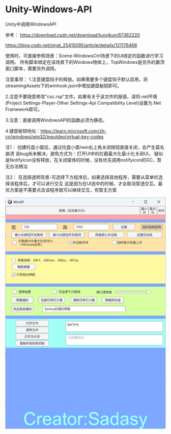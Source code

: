 # Unity-Windows-API
Unity中调用WindowsAPI

参考：
https://download.csdn.net/download/luoyikun/87362220

https://blog.csdn.net/sinat_25415095/article/details/121176468
      
使用时，可直接参照场景：Scene-WindowsCtrl场景下的UI绑定的函数进行学习调用。
所有脚本绑定在该场景下的Windows物体上，TopWindows是另外的置顶窗口脚本，需要另外调用。

注意事项：
1.注意键盘钩子的释放。如果需要多个键盘钩子默认启用，将streamingAssets下的winhook.json中增加键盘秘钥即可。

2.注意不要随意修改"csc.rsp"文件。如果有关于该文件的报错，请将.net环境(Project Settings-Player-Other Settings-Api Compatibility Level)设置为.Net Framework即可。

3.注意：直接调用WindowsAPI的函数必须为静态。

4.键盘秘钥地址：https://learn.microsoft.com/zh-cn/windows/win32/inputdev/virtual-key-codes

注1： 创建托盘小窗后，通过托盘小窗/win右上角关闭按钮直接关闭，会产生莫名崩溃
      该bug尚未解决，避免方式为：打开UI中的拦截最大化最小化关闭UI。
      疑似是NotifyIcon没有释放，在关闭窗体的时候，没有优先调用notifyicon的GC，暂无办法根治
      
注2： 在选择透明背景-可选择下方程序后，如果选择其他程序，需要从菜单栏选择该程序后，才可以进行交互
      这是因为在UI选中的时候，才会取消穿透交互。最优方案是不需要点击该程序就可以继续交互，但暂无方案


![Image](https://github.com/SadasyKing/Unity-WindowsAPI/blob/main/winapi.png)
